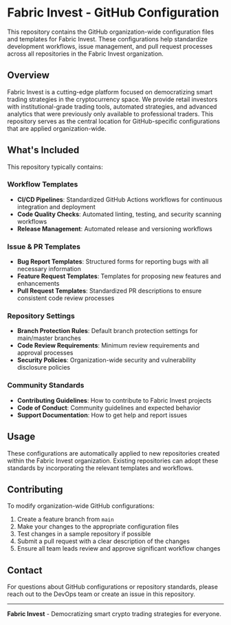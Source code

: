 # Fabric Invest - GitHub Configuration

This repository contains the GitHub organization-wide configuration files and templates for Fabric Invest. These configurations help standardize development workflows, issue management, and pull request processes across all repositories in the Fabric Invest organization.

## Overview

Fabric Invest is a cutting-edge platform focused on democratizing smart trading strategies in the cryptocurrency space. We provide retail investors with institutional-grade trading tools, automated strategies, and advanced analytics that were previously only available to professional traders. This repository serves as the central location for GitHub-specific configurations that are applied organization-wide.

## What's Included

This repository typically contains:

### Workflow Templates
- **CI/CD Pipelines**: Standardized GitHub Actions workflows for continuous integration and deployment
- **Code Quality Checks**: Automated linting, testing, and security scanning workflows
- **Release Management**: Automated release and versioning workflows

### Issue & PR Templates
- **Bug Report Templates**: Structured forms for reporting bugs with all necessary information
- **Feature Request Templates**: Templates for proposing new features and enhancements
- **Pull Request Templates**: Standardized PR descriptions to ensure consistent code review processes

### Repository Settings
- **Branch Protection Rules**: Default branch protection settings for main/master branches
- **Code Review Requirements**: Minimum review requirements and approval processes
- **Security Policies**: Organization-wide security and vulnerability disclosure policies

### Community Standards
- **Contributing Guidelines**: How to contribute to Fabric Invest projects
- **Code of Conduct**: Community guidelines and expected behavior
- **Support Documentation**: How to get help and report issues

## Usage

These configurations are automatically applied to new repositories created within the Fabric Invest organization. Existing repositories can adopt these standards by incorporating the relevant templates and workflows.

## Contributing

To modify organization-wide GitHub configurations:

1. Create a feature branch from `main`
2. Make your changes to the appropriate configuration files
3. Test changes in a sample repository if possible
4. Submit a pull request with a clear description of the changes
5. Ensure all team leads review and approve significant workflow changes

## Contact

For questions about GitHub configurations or repository standards, please reach out to the DevOps team or create an issue in this repository.

---

**Fabric Invest** - Democratizing smart crypto trading strategies for everyone.
